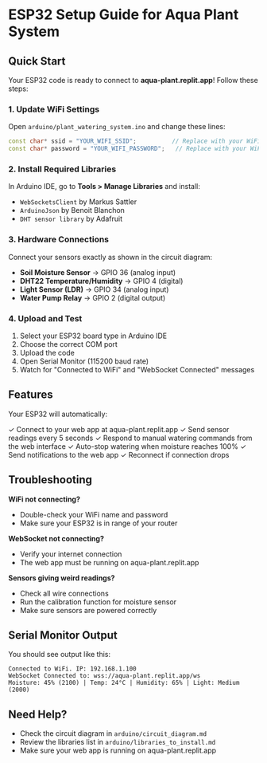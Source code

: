 # ESP32 Setup Guide for Aqua Plant System

## Quick Start

Your ESP32 code is ready to connect to **aqua-plant.replit.app**! Follow these steps:

### 1. Update WiFi Settings

Open `arduino/plant_watering_system.ino` and change these lines:

```cpp
const char* ssid = "YOUR_WIFI_SSID";          // Replace with your WiFi name
const char* password = "YOUR_WIFI_PASSWORD";   // Replace with your WiFi password
```

### 2. Install Required Libraries

In Arduino IDE, go to **Tools > Manage Libraries** and install:

- `WebSocketsClient` by Markus Sattler
- `ArduinoJson` by Benoit Blanchon  
- `DHT sensor library` by Adafruit

### 3. Hardware Connections

Connect your sensors exactly as shown in the circuit diagram:

- **Soil Moisture Sensor** → GPIO 36 (analog input)
- **DHT22 Temperature/Humidity** → GPIO 4 (digital)
- **Light Sensor (LDR)** → GPIO 34 (analog input)  
- **Water Pump Relay** → GPIO 2 (digital output)

### 4. Upload and Test

1. Select your ESP32 board type in Arduino IDE
2. Choose the correct COM port
3. Upload the code
4. Open Serial Monitor (115200 baud rate)
5. Watch for "Connected to WiFi" and "WebSocket Connected" messages

## Features

Your ESP32 will automatically:

✓ Connect to your web app at aqua-plant.replit.app
✓ Send sensor readings every 5 seconds
✓ Respond to manual watering commands from the web interface
✓ Auto-stop watering when moisture reaches 100%
✓ Send notifications to the web app
✓ Reconnect if connection drops

## Troubleshooting

**WiFi not connecting?**
- Double-check your WiFi name and password
- Make sure your ESP32 is in range of your router

**WebSocket not connecting?**
- Verify your internet connection
- The web app must be running on aqua-plant.replit.app

**Sensors giving weird readings?**
- Check all wire connections
- Run the calibration function for moisture sensor
- Make sure sensors are powered correctly

## Serial Monitor Output

You should see output like this:
```
Connected to WiFi. IP: 192.168.1.100
WebSocket Connected to: wss://aqua-plant.replit.app/ws
Moisture: 45% (2100) | Temp: 24°C | Humidity: 65% | Light: Medium (2000)
```

## Need Help?

- Check the circuit diagram in `arduino/circuit_diagram.md`
- Review the libraries list in `arduino/libraries_to_install.md`
- Make sure your web app is running on aqua-plant.replit.app